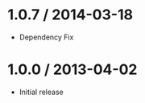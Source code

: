 1.0.7 / 2014-03-18
==================
  * Dependency Fix


1.0.0 / 2013-04-02
==================

  * Initial release
